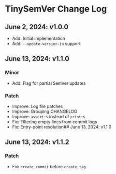# TinySemVer Change Log

## June 2, 2024: v1.0.0

- Add: Initial implementation
- Add: `--update-version-in` support

## June 13, 2024: v1.1.0

### Minor

- Add: Flag for partial SemVer updates

### Patch

- Improve: Log file patches
- Improve: Grouping CHANGELOG
- Improve: `assert`-s instead of `print`-s
- Fix: Filtering empty lines from commit logs
- Fix: Entry-point resolution## June 13, 2024: v1.1.0

## June 13, 2024: v1.1.2

### Patch

- Fix: `create_commit` before `create_tag`

